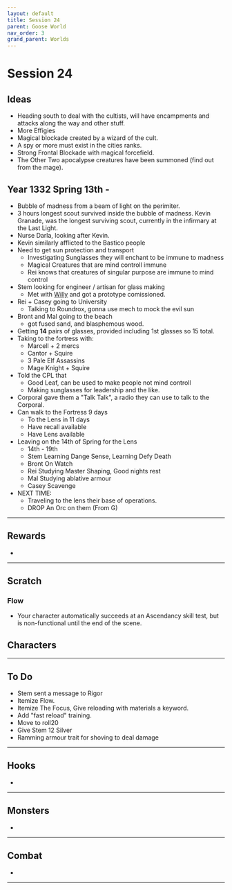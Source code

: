 ```yaml
---
layout: default
title: Session 24
parent: Goose World
nav_order: 3
grand_parent: Worlds
---
```

# Session 24
## Ideas
* Heading south to deal with the cultists, will have encampments and attacks along the way and other stuff.
* More Effigies
* Magical blockade created by a wizard of the cult. 
* A spy or more must exist in the cities ranks.
* Strong Frontal Blockade with magical forcefield.
* The Other Two apocalypse creatures have been summoned (find out from the mage).

## Year 1332 Spring 13th -
* Bubble of madness from a beam of light on the perimiter. 
* 3 hours longest scout survived inside the bubble of madness. Kevin Granade, was the longest surviving scout, currently in the infirmary at the Last Light.
* Nurse Darla, looking after Kevin.
* Kevin similarly afflicted to the Bastico people
* Need to get sun protection and transport
	* Investigating Sunglasses they will enchant to be immune to madness 
	* Magical Creatures that are mind controll immune
	* Rei knows that creatures of singular purpose are immune to mind control
* Stem looking for engineer / artisan for glass making
	* Met with [Willy](Game/Worlds/Goose/Mornhold#Willy) and got a prototype comissioned. 
* Rei + Casey going to University
	* Talking to Roundrox, gonna use mech to mock the evil sun
* Bront and Mal going to the beach 
	* got fused sand, and blasphemous wood.
* Getting **14** pairs of glasses, provided including 1st glasses so 15 total.
* Taking to the fortress with:
	* Marcell + 2 mercs
	* Cantor + Squire
	* 3 Pale Elf Assassins
	* Mage Knight + Squire
* Told the CPL that
	* Good Leaf, can be used to make people not mind controll 
	* Making sunglasses for leadership and the like.
* Corporal gave them a "Talk Talk", a radio they can use to talk to the Corporal.
* Can walk to the Fortress 9 days
	* To the Lens in 11 days
	* Have recall available
	* Have Lens available
* Leaving on the 14th of Spring for the Lens
	* 14th - 19th 
	* Stem Learning Dange Sense, Learning Defy Death
	* Bront On Watch
	* Rei Studying Master Shaping, Good nights rest
	* Mal Studying ablative armour
	* Casey Scavenge
* NEXT TIME:
	* Traveling to the lens their base of operations.
	* DROP An Orc on them (From G)


---

## Rewards
* 



---
## Scratch
### Flow
* Your character automatically succeeds at an Ascendancy skill test, but is non-functional until the end of the scene.


## Characters

 

---

## To Do
* Stem sent a message to Rigor
* Itemize Flow.
* Itemize The Focus, Give reloading with materials a keyword.
* Add "fast reload" training.
* Move to roll20
* Give Stem 12 Silver
* Ramming armour trait for shoving to deal damage




---

## Hooks
* 


---

## Monsters
* 
---

## Combat
* 

---
